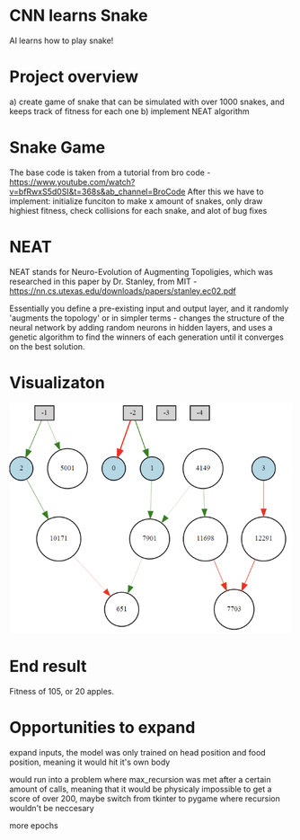 # CNN learns Snake
AI learns how to play snake!

# Project overview
a) create game of snake that can be simulated with over 1000 snakes, and keeps track of fitness for each one
b) implement NEAT algorithm

# Snake Game
The base code is taken from a tutorial from bro code - https://www.youtube.com/watch?v=bfRwxS5d0SI&t=368s&ab_channel=BroCode
After this we have to implement: initialize funciton to make x amount of snakes, only draw highiest fitness, check collisions for each snake, and alot of bug fixes

# NEAT
NEAT stands for Neuro-Evolution of Augmenting Topoligies, which was researched in this paper by Dr. Stanley, from MIT - https://nn.cs.utexas.edu/downloads/papers/stanley.ec02.pdf

Essentially you define a pre-existing input and output layer, and it randomly 'augments the topology' or in simpler terms - changes the structure of the neural network by adding random neurons in hidden layers, and uses a genetic algorithm to find the winners of each generation until it converges on the best solution.
   
# Visualizaton
 
![Visualization of neural net](https://github.com/24parida/CNN-learns-Snake/blob/main/net.png?raw=true)

# End result

Fitness of 105, or 20 apples.

# Opportunities to expand

expand inputs, the model was only trained on head position and food position, meaning it would hit it's own body

would run into a problem where max_recursion was met after a certain amount of calls, meaning that it would be physicaly impossible to get a score of over 200, maybe switch from tkinter to pygame where recursion wouldn't be neccesary

more epochs
